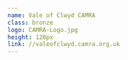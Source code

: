 ```yaml
---
name: Vale of Clwyd CAMRA
class: bronze
logo: CAMRA-Logo.jpg
height: 120px
link: //valeofclwyd.camra.org.uk
---
```

